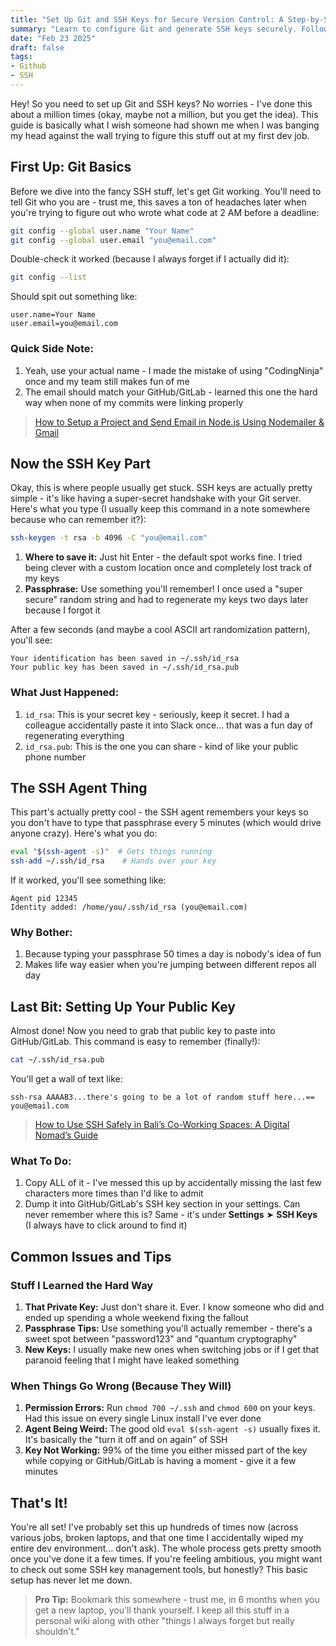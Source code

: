 ```yaml
---
title: "Set Up Git and SSH Keys for Secure Version Control: A Step-by-Step Guide"
summary: "Learn to configure Git and generate SSH keys securely. Follow our step-by-step guide for efficient version control setup."
date: "Feb 23 2025"
draft: false
tags:
- Github
- SSH
---
```


Hey! So you need to set up Git and SSH keys? No worries - I've done this about a million times (okay, maybe not a million, but you get the idea). This guide is basically what I wish someone had shown me when I was banging my head against the wall trying to figure this stuff out at my first dev job.

## First Up: Git Basics

Before we dive into the fancy SSH stuff, let's get Git working. You'll need to tell Git who you are - trust me, this saves a ton of headaches later when you're trying to figure out who wrote what code at 2 AM before a deadline:

```bash
git config --global user.name "Your Name"
git config --global user.email "you@email.com"
```

Double-check it worked (because I always forget if I actually did it):

```bash
git config --list
```

Should spit out something like:

```
user.name=Your Name
user.email=you@email.com
```

### Quick Side Note:

1. Yeah, use your actual name - I made the mistake of using "CodingNinja" once and my team still makes fun of me
2. The email should match your GitHub/GitLab - learned this one the hard way when none of my commits were linking properly

> [How to Setup a Project and Send Email in Node.js Using Nodemailer & Gmail](https://exonoob.in/blog/setup-project-send-email-in-nodejs-using-nodemailer-and-gmail/)

## Now the SSH Key Part

Okay, this is where people usually get stuck. SSH keys are actually pretty simple - it's like having a super-secret handshake with your Git server. Here's what you type (I usually keep this command in a note somewhere because who can remember it?):

```bash
ssh-keygen -t rsa -b 4096 -C "you@email.com"
```

1. **Where to save it:** Just hit Enter - the default spot works fine. I tried being clever with a custom location once and completely lost track of my keys
2. **Passphrase:** Use something you'll remember! I once used a "super secure" random string and had to regenerate my keys two days later because I forgot it

After a few seconds (and maybe a cool ASCII art randomization pattern), you'll see:

```
Your identification has been saved in ~/.ssh/id_rsa
Your public key has been saved in ~/.ssh/id_rsa.pub
```

### What Just Happened:

1. `id_rsa`: This is your secret key - seriously, keep it secret. I had a colleague accidentally paste it into Slack once... that was a fun day of regenerating everything
2. `id_rsa.pub`: This is the one you can share - kind of like your public phone number

## The SSH Agent Thing

This part's actually pretty cool - the SSH agent remembers your keys so you don't have to type that passphrase every 5 minutes (which would drive anyone crazy). Here's what you do:

```bash
eval "$(ssh-agent -s)"  # Gets things running
ssh-add ~/.ssh/id_rsa    # Hands over your key
```

If it worked, you'll see something like:

```
Agent pid 12345
Identity added: /home/you/.ssh/id_rsa (you@email.com)
```

### Why Bother:

1. Because typing your passphrase 50 times a day is nobody's idea of fun
2. Makes life way easier when you're jumping between different repos all day

## Last Bit: Setting Up Your Public Key

Almost done! Now you need to grab that public key to paste into GitHub/GitLab. This command is easy to remember (finally!):

```bash
cat ~/.ssh/id_rsa.pub
```

You'll get a wall of text like:

```
ssh-rsa AAAAB3...there's going to be a lot of random stuff here...== you@email.com
```

> [How to Use SSH Safely in Bali’s Co-Working Spaces: A Digital Nomad’s Guide](https://exonoob.in/blog/use-ssh-safely-in-balis-coworking-spaces/)

### What To Do:

1. Copy ALL of it - I've messed this up by accidentally missing the last few characters more times than I'd like to admit
2. Dump it into GitHub/GitLab's SSH key section in your settings. Can never remember where this is? Same - it's under **Settings** ➤ **SSH Keys** (I always have to click around to find it)

## Common Issues and Tips

### Stuff I Learned the Hard Way

1. **That Private Key:** Just don't share it. Ever. I know someone who did and ended up spending a whole weekend fixing the fallout
2. **Passphrase Tips:** Use something you'll actually remember - there's a sweet spot between "password123" and "quantum cryptography"
3. **New Keys:** I usually make new ones when switching jobs or if I get that paranoid feeling that I might have leaked something

### When Things Go Wrong (Because They Will)

1. **Permission Errors:** Run `chmod 700 ~/.ssh` and `chmod 600` on your keys. Had this issue on every single Linux install I've ever done
2. **Agent Being Weird:** The good old `eval $(ssh-agent -s)` usually fixes it. It's basically the "turn it off and on again" of SSH
3. **Key Not Working:** 99% of the time you either missed part of the key while copying or GitHub/GitLab is having a moment - give it a few minutes

## That's It!

You're all set! I've probably set this up hundreds of times now (across various jobs, broken laptops, and that one time I accidentally wiped my entire dev environment... don't ask). The whole process gets pretty smooth once you've done it a few times. If you're feeling ambitious, you might want to check out some SSH key management tools, but honestly? This basic setup has never let me down.

> **Pro Tip:** Bookmark this somewhere - trust me, in 6 months when you get a new laptop, you'll thank yourself. I keep all this stuff in a personal wiki along with other "things I always forget but really shouldn't."
